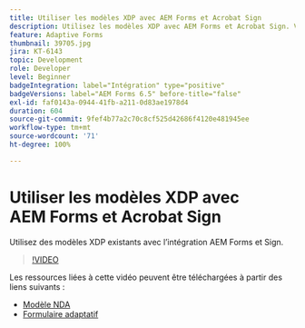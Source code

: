 ```yaml
---
title: Utiliser les modèles XDP avec AEM Forms et Acrobat Sign
description: Utilisez les modèles XDP avec AEM Forms et Acrobat Sign. Vidéo illustrant l’utilisation de modèles XDP existants avec l’intégration AEM Forms et Sign.
feature: Adaptive Forms
thumbnail: 39705.jpg
jira: KT-6143
topic: Development
role: Developer
level: Beginner
badgeIntegration: label="Intégration" type="positive"
badgeVersions: label="AEM Forms 6.5" before-title="false"
exl-id: faf0143a-0944-41fb-a211-0d83ae1978d4
duration: 604
source-git-commit: 9fef4b77a2c70c8cf525d42686f4120e481945ee
workflow-type: tm+mt
source-wordcount: '71'
ht-degree: 100%

---
```


# Utiliser les modèles XDP avec AEM Forms et Acrobat Sign

Utilisez des modèles XDP existants avec l’intégration AEM Forms et Sign.

>[!VIDEO](https://video.tv.adobe.com/v/39705?quality=12&learn=on)

Les ressources liées à cette vidéo peuvent être téléchargées à partir des liens suivants :

* [Modèle NDA](assets/nda-agreement-xdp-template.zip)
* [Formulaire adaptatif](assets/nda-agreement-af-with-xdp-template.zip)
